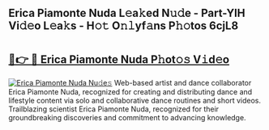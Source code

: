 ## Erica Piamonte Nuda L𝚎a𝚔ed N𝚞𝚍e - Part-YlH Vi𝚍𝚎o L𝚎a𝚔s - H𝚘𝚝 O𝚗𝚕yf𝚊ns P𝚑𝚘tos 6cjL8

# <h2><a href="http://kfell75.oniu.top/?m=Erica+Piamonte+Nuda">🔗👉 🔴 Erica Piamonte Nuda P𝚑ot𝚘𝚜 V𝚒d𝚎o</a></h2>

[![Erica Piamonte Nuda Nu𝚍e𝚜](https://i.imgur.com/0qMVB7G.gif)](http://kfell75.oniu.top/?m=Erica+Piamonte+Nuda)
Web-based artist and dance collaborator Erica Piamonte Nuda, recognized for creating and distributing dance and lifestyle content via solo and collaborative dance routines and short videos. Trailblazing scientist Erica Piamonte Nuda, recognized for their groundbreaking discoveries and commitment to advancing knowledge.  
